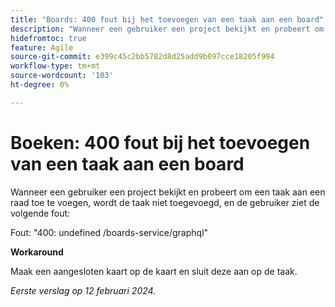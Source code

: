 ```yaml
---
title: "Boards: 400 fout bij het toevoegen van een taak aan een board"
description: "Wanneer een gebruiker een project bekijkt en probeert om een taak aan een raad toe te voegen, wordt de taak niet toegevoegd, en de gebruiker ziet een fout. Er is een oplossing beschikbaar."
hidefromtoc: true
feature: Agile
source-git-commit: e399c45c2bb5782d8d25add9b097cce18205f994
workflow-type: tm+mt
source-wordcount: '103'
ht-degree: 0%

---
```



# Boeken: 400 fout bij het toevoegen van een taak aan een board

Wanneer een gebruiker een project bekijkt en probeert om een taak aan een raad toe te voegen, wordt de taak niet toegevoegd, en de gebruiker ziet de volgende fout:

Fout: &quot;400: undefined /boards-service/graphql&quot;

**Workaround**

Maak een aangesloten kaart op de kaart en sluit deze aan op de taak.

_Eerste verslag op 12 februari 2024._
